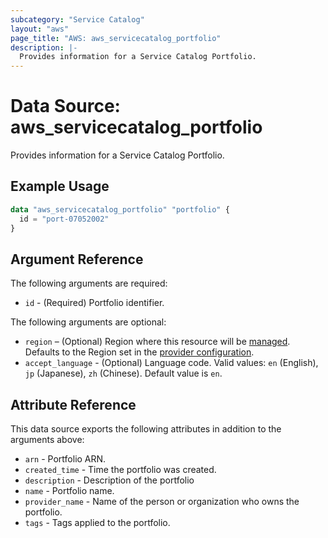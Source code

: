 ```yaml
---
subcategory: "Service Catalog"
layout: "aws"
page_title: "AWS: aws_servicecatalog_portfolio"
description: |-
  Provides information for a Service Catalog Portfolio.
---
```


# Data Source: aws_servicecatalog_portfolio

Provides information for a Service Catalog Portfolio.

## Example Usage

```terraform
data "aws_servicecatalog_portfolio" "portfolio" {
  id = "port-07052002"
}
```

## Argument Reference

The following arguments are required:

* `id` - (Required) Portfolio identifier.

The following arguments are optional:

* `region` – (Optional) Region where this resource will be [managed](https://docs.aws.amazon.com/general/latest/gr/rande.html#regional-endpoints). Defaults to the Region set in the [provider configuration](https://registry.terraform.io/providers/hashicorp/aws/latest/docs#aws-configuration-reference).
* `accept_language` - (Optional) Language code. Valid values: `en` (English), `jp` (Japanese), `zh` (Chinese). Default value is `en`.

## Attribute Reference

This data source exports the following attributes in addition to the arguments above:

* `arn` - Portfolio ARN.
* `created_time` - Time the portfolio was created.
* `description` - Description of the portfolio
* `name` - Portfolio name.
* `provider_name` - Name of the person or organization who owns the portfolio.
* `tags` - Tags applied to the portfolio.
